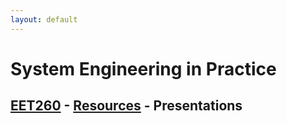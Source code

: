 ```yaml
---
layout: default
---
```


# System Engineering in Practice

## [EET260](../) - [Resources](./) - Presentations